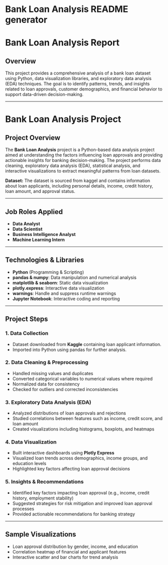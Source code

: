 # Bank Loan Analysis README generator
# Bank Loan Analysis Report

## Overview
This project provides a comprehensive analysis of a bank loan dataset using Python, data visualization libraries, and exploratory data analysis (EDA) techniques. The goal is to identify patterns, trends, and insights related to loan approvals, customer demographics, and financial behavior to support data-driven decision-making.

---
# Bank Loan Analysis Project

## Project Overview
The **Bank Loan Analysis** project is a Python-based data analysis project aimed at understanding the factors influencing loan approvals and providing actionable insights for banking decision-making. The project performs data cleaning, exploratory data analysis (EDA), statistical analysis, and interactive visualizations to extract meaningful patterns from loan datasets.

**Dataset:** The dataset is sourced from kaggel and contains information about loan applicants, including personal details, income, credit history, loan amount, and approval status.

---

## Job Roles Applied
- **Data Analyst**
- **Data Scientist**
- **Business Intelligence Analyst**
- **Machine Learning Intern**

---

## Technologies & Libraries
- **Python** (Programming & Scripting)  
- **pandas & numpy**: Data manipulation and numerical analysis  
- **matplotlib & seaborn**: Static data visualization  
- **plotly.express**: Interactive data visualization  
- **warnings**: Handle and suppress runtime warnings  
- **Jupyter Notebook**: Interactive coding and reporting  

---

## Project Steps

### 1. Data Collection
- Dataset downloaded from **Kaggle** containing loan applicant information.  
- Imported into Python using pandas for further analysis.

### 2. Data Cleaning & Preprocessing
- Handled missing values and duplicates  
- Converted categorical variables to numerical values where required  
- Normalized data for consistency  
- Checked for outliers and corrected inconsistencies

### 3. Exploratory Data Analysis (EDA)
- Analyzed distributions of loan approvals and rejections  
- Studied correlations between features such as income, credit score, and loan amount  
- Created visualizations including histograms, boxplots, and heatmaps  

### 4. Data Visualization
- Built interactive dashboards using **Plotly Express**  
- Visualized loan trends across demographics, income groups, and education levels  
- Highlighted key factors affecting loan approval decisions

### 5. Insights & Recommendations
- Identified key factors impacting loan approval (e.g., income, credit history, employment stability)  
- Suggested strategies for risk mitigation and improved loan approval processes  
- Provided actionable recommendations for banking strategy  

---

## Sample Visualizations
- Loan approval distribution by gender, income, and education  
- Correlation heatmap of financial and applicant features  
- Interactive scatter and bar charts for trend analysis  


  
